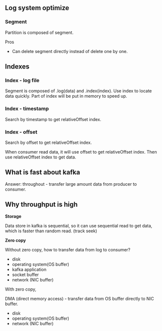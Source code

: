 ## Log system optimize

### Segment
Partition is composed of segment.

Pros
* Can delete segment directly instead of delete one by one.

## Indexes

### Index - log file
Segment is composed of .log(data) and .index(index).
Use index to locate data quickly.
Part of index will be put in memory to speed up.

### Index - timestamp
Search by timestamp to get relativeOffset index.

### Index - offset
Search by offset to get relativeOffset index.

When consumer read data, it will use offset to get relativeOffset index.
Then use relativeOffset index to get data.

## What is fast about kafka

Answer: throughout - transfer large amount data from producer to consumer.

## Why throughput is high

**Storage**

Data store in kafka is sequential, 
so it can use sequential read to get data,
which is faster than random read. (track seek)

**Zero copy**

Without zero copy, 
how to transfer data from log to consumer?

* disk 
* operating system(OS buffer) 
* kafka application 
* socket buffer
* network (NIC buffer)

With zero copy,

DMA (direct memory access) - transfer data from OS buffer directly to NIC buffer.

* disk
* operating system(OS buffer)
* network (NIC buffer)

